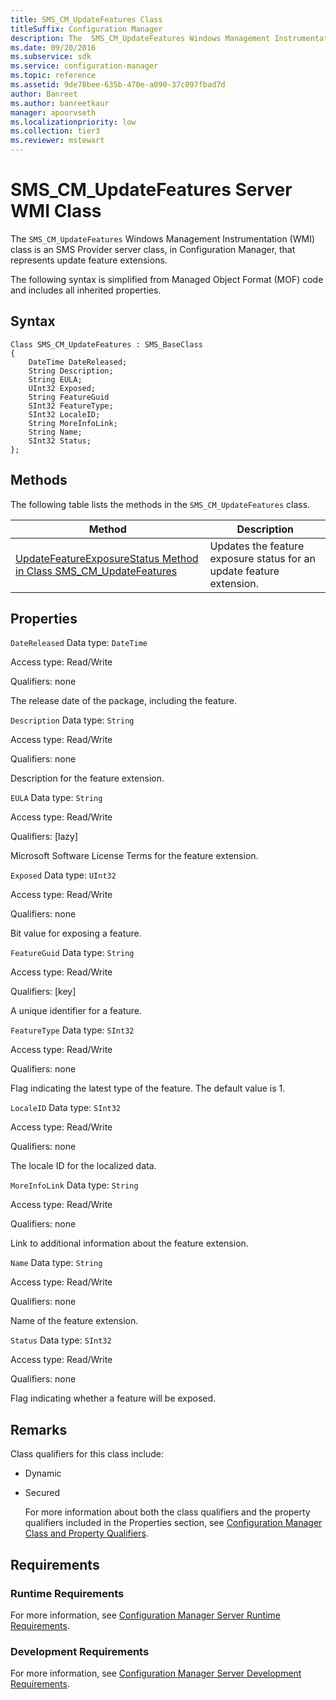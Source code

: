 ```yaml
---
title: SMS_CM_UpdateFeatures Class
titleSuffix: Configuration Manager
description: The  SMS_CM_UpdateFeatures Windows Management Instrumentation (WMI) class is an SMS Provider server class, in Configuration Manager, that represents update feature extensions.
ms.date: 09/20/2016
ms.subservice: sdk
ms.service: configuration-manager
ms.topic: reference
ms.assetid: 9de78bee-635b-470e-a090-37c097fbad7d
author: Banreet
ms.author: banreetkaur
manager: apoorvseth
ms.localizationpriority: low
ms.collection: tier3
ms.reviewer: mstewart
---
```

# SMS_CM_UpdateFeatures Server WMI Class
The  `SMS_CM_UpdateFeatures` Windows Management Instrumentation (WMI) class is an SMS Provider server class, in Configuration Manager, that represents update feature extensions.

 The following syntax is simplified from Managed Object Format (MOF) code and includes all inherited properties.

## Syntax

```
Class SMS_CM_UpdateFeatures : SMS_BaseClass
{
    DateTime DateReleased;
    String Description;
    String EULA;
    UInt32 Exposed;
    String FeatureGuid
    SInt32 FeatureType;
    SInt32 LocaleID;
    String MoreInfoLink;
    String Name;
    SInt32 Status;
};

```

## Methods
 The following table lists the methods in the `SMS_CM_UpdateFeatures` class.

|Method|Description|
|------------|-----------------|
|[UpdateFeatureExposureStatus Method in Class SMS_CM_UpdateFeatures](../../../develop/reference/sum/updatefeatureexposurestatus-method-in-class-sms_cm_updatefeatures.md)|Updates the feature exposure status for an update feature extension.|

## Properties
 `DateReleased`
 Data type: `DateTime`

 Access type: Read/Write

 Qualifiers: none

 The release date of the package, including the feature.

 `Description`
 Data type: `String`

 Access type: Read/Write

 Qualifiers: none

 Description for the feature extension.

 `EULA`
 Data type: `String`

 Access type: Read/Write

 Qualifiers: [lazy]

 Microsoft Software License Terms for the feature extension.

 `Exposed`
 Data type: `UInt32`

 Access type: Read/Write

 Qualifiers: none

 Bit value for exposing a feature.

 `FeatureGuid`
 Data type: `String`

 Access type: Read/Write

 Qualifiers: [key]

 A unique identifier for a feature.

 `FeatureType`
 Data type: `SInt32`

 Access type: Read/Write

 Qualifiers: none

 Flag indicating the latest type of the feature. The default value is 1.

 `LocaleID`
 Data type: `SInt32`

 Access type: Read/Write

 Qualifiers: none

 The locale ID for the localized data.

 `MoreInfoLink`
 Data type: `String`

 Access type: Read/Write

 Qualifiers: none

 Link to additional information about the feature extension.

 `Name`
 Data type: `String`

 Access type: Read/Write

 Qualifiers: none

 Name of the feature extension.

 `Status`
 Data type: `SInt32`

 Access type: Read/Write

 Qualifiers: none

 Flag indicating whether a feature will be exposed.

## Remarks
 Class qualifiers for this class include:

- Dynamic

- Secured

  For more information about both the class qualifiers and the property qualifiers included in the Properties section, see [Configuration Manager Class and Property Qualifiers](../../../develop/reference/misc/class-and-property-qualifiers.md).

## Requirements

### Runtime Requirements
 For more information, see [Configuration Manager Server Runtime Requirements](../../../develop/core/reqs/server-runtime-requirements.md).

### Development Requirements
 For more information, see [Configuration Manager Server Development Requirements](../../../develop/core/reqs/server-development-requirements.md).
